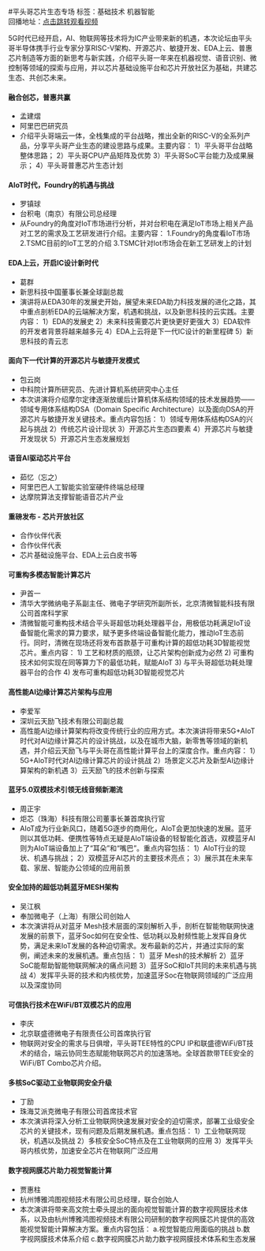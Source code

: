 #平头哥芯片生态专场标签：<kbd>基础技术</kbd> <kbd>机器智能</kbd><br>回播地址：[点击跳转观看视频](https://alhlsvodhls08.e.vhall.com/mp4record/平头哥芯片生态专场.mp4)5G时代已经开启，AI、物联网等技术将为IC产业带来新的机遇，本次论坛由平头哥半导体携手行业专家分享RISC-V架构、开源芯片、敏捷开发、EDA上云、普惠芯片制造等方面的新思考与新实践，介绍平头哥一年来在机器视觉、语音识别、微控制等领域的探索与应用，并以芯片基础设施平台和芯片开放社区为基础，共建芯生态、共创芯未来。#### 融合创芯，普惠共赢* 孟建熠* 阿里巴巴研究员*  介绍平头哥端云一体，全栈集成的平台战略，推出全新的RISC-V的全系列产品，分享平头哥产业生态的建设思路与成果。主要内容： 1）平头哥平台战略整体思路； 2）平头哥CPU产品矩阵及优势 3）平头哥SoC平台能力及成果展示； 4）平头哥普惠芯片生态计划#### AIoT时代，Foundry的机遇与挑战* 罗镇球* 台积电（南京）有限公司总经理* 从Foundry的角度对IoT市场进行分析，并对台积电在满足IoT市场上相关产品对工艺的需求及工艺研发进行介绍。主要内容： 1.Foundry的角度看IoT市场 2.TSMC目前的IoT工艺的介绍 3.TSMC针对Iot市场会在新工艺研发上的计划#### EDA上云，开启IC设计新时代* 葛群* 新思科技中国董事长兼全球副总裁* 演讲将从EDA30年的发展史开始，展望未来EDA助力科技发展的进化之路，其中重点剖析EDA的云端解决方案，机遇和挑战，以及新思科技的云实践。主要内容： 1）EDA的发展史 2）未来科技需要芯片更快更好更强大 3）EDA软件的开发者背景将越来越多元 4）EDA上云将是下一代IC设计的新里程碑 5）新思科技的青云志#### 面向下一代计算的开源芯片与敏捷开发模式* 包云岗* 中科院计算所研究员、先进计算机系统研究中心主任* 本次讲演将介绍摩尔定律逐渐放缓后计算机体系结构领域的技术发展趋势——领域专用体系结构DSA（Domain Specific Architecture）以及面向DSA的开源芯片与敏捷开发关键技术。重点内容包括： 1）领域专用体系结构DSA的兴起与挑战 2）传统芯片设计现状 3）开源芯片生态四要素 4）开源芯片与敏捷开发现状 5）开源芯片生态发展规划 #### 语音AI驱动芯片平台* 茹忆（忘之）* 阿里巴巴人工智能实验室硬件终端总经理* 达摩院算法支撑智能语音芯片产业#### 重磅发布 - 芯片开放社区* 合作伙伴代表* 合作伙伴代表*  芯片基础设施平台、EDA上云白皮书等#### 可重构多模态智能计算芯片* 尹首一* 清华大学微纳电子系副主任、微电子学研究所副所长，北京清微智能科技有限公司首席科学家* 清微智能可重构技术结合平头哥超低功耗处理器平台，用极低功耗满足IoT设备智能化需求的算力要求，赋予更多终端设备智能化能力，推动IoT生态前行。同时，清微在现场还将发布首款基于可重构计算的超低功耗3D智能视觉芯片。重点内容： 1) 工艺和材质的瓶颈，让芯片架构创新成为必然 2) 可重构技术如何实现在同等算力下的最低功耗，赋能AIoT 3) 与平头哥超低功耗处理器平台的合作 4) 发布可重构超低功耗3D智能视觉芯片 #### 高性能AI边缘计算芯片架构与应用* 李爱军* 深圳云天励飞技术有限公司副总裁*  高性能AI边缘计算架构将改变传统行业的应用方式。本次演讲将带来5G+AIoT时代对AI边缘计算芯片的设计挑战，以及在城市大脑，新零售等领域的新机遇，并介绍云天励飞与平头哥在高性能计算平台上的深度合作。重点内容： 1）5G+AIoT时代对AI边缘计算芯片的设计挑战 2）场景定义芯片及新型AI边缘计算架构的新机遇 3）云天励飞的技术创新与探索#### 蓝牙5.0双模技术引领无线音频新潮流* 周正宇* 炬芯（珠海）科技有限公司董事长兼首席执行官*  AIoT成为行业新风口，随着5G逐步的商用化，AIoT会更加快速的发展。蓝牙则以其低功耗、便携性等特点无疑是AIoT端设备的轻智能化首选，双模蓝牙AI则为AIoT端设备加上了“耳朵”和“嘴巴”。重点内容包括： 1）AIoT行业的现状、机遇与挑战； 2）双模蓝牙AI芯片的主要技术亮点； 3）展示其在未来车载、家居、智能办公领域的应用前景#### 安全加持的超低功耗蓝牙MESH架构* 吴江枫* 奉加微电子（上海）有限公司创始人*  本次演讲将从对蓝牙 Mesh技术层面的深刻解析入手，剖析在智能物联网快速发展的前景下，蓝牙Soc如何在安全性、低功耗以及射频性能上发挥自身优势，满足未来IoT发展的各种迫切需求。发布最新的芯片，并通过实际的案例，阐述未来的发展机遇。重点包括： 1）蓝牙 Mesh的技术解析 2）蓝牙SoC能帮助智能物联网解决的痛点问题 3）蓝牙SoC和IoT共同的未来机遇与挑战 4）发挥平头哥的技术和内核优势，加速蓝牙Soc在物联网领域的广泛应用以及深度协同#### 可信执行技术在WiFi/BT双模芯片的应用* 李庆* 北京联盛德微电子有限责任公司首席执行官*  物联网对安全的需求与日俱增，平头哥TEE特性的CPU IP和联盛德WiFi/BT技术的结合，端云协同生态赋能物联网芯片的加速落地。全球首款带TEE安全的WiFi/BT Combo芯片介绍。#### 多核SoC驱动工业物联网安全升级* 丁励* 珠海艾派克微电子有限公司首席技术官*  本次演讲将深入分析工业物联网快速发展对安全的迫切需求，部署工业级安全芯片的关键技术，现有问题及后期发展机遇。重点包括： 1）工业物联网现状，机遇以及挑战 2）多核安全SoC特点及在工业物联网的应用 3）发挥平头哥内核优势，加速安全芯片在物联网广泛应用#### 数字视网膜芯片助力视觉智能计算* 贾惠柱* 杭州博雅鸿图视频技术有限公司总经理，联合创始人* 本次演讲将带来高文院士牵头提出的面向视觉智能计算的数字视网膜技术体系，以及由杭州博雅鸿图视频技术有限公司研制的数字视网膜芯片提供的高效能视觉智能计算解决方案。重点内容包括： a.视觉智能应用面临的挑战 b.数字视网膜技术体系介绍 c.数字视网膜芯片助力数字视网膜技术体系和生态发展